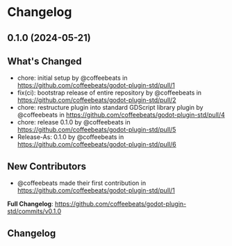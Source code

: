 # Changelog

## 0.1.0 (2024-05-21)

## What's Changed
* chore: initial setup by @coffeebeats in https://github.com/coffeebeats/godot-plugin-std/pull/1
* fix(ci): bootstrap release of entire repository by @coffeebeats in https://github.com/coffeebeats/godot-plugin-std/pull/2
* chore: restructure plugin into standard GDScript library plugin by @coffeebeats in https://github.com/coffeebeats/godot-plugin-std/pull/4
* chore: release 0.1.0 by @coffeebeats in https://github.com/coffeebeats/godot-plugin-std/pull/5
* Release-As: 0.1.0 by @coffeebeats in https://github.com/coffeebeats/godot-plugin-std/pull/6

## New Contributors
* @coffeebeats made their first contribution in https://github.com/coffeebeats/godot-plugin-std/pull/1

**Full Changelog**: https://github.com/coffeebeats/godot-plugin-std/commits/v0.1.0

## Changelog
